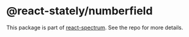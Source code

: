 # @react-stately/numberfield

This package is part of [react-spectrum](https://github.com/adobe-private/react-spectrum-v3). See the repo for more details.
